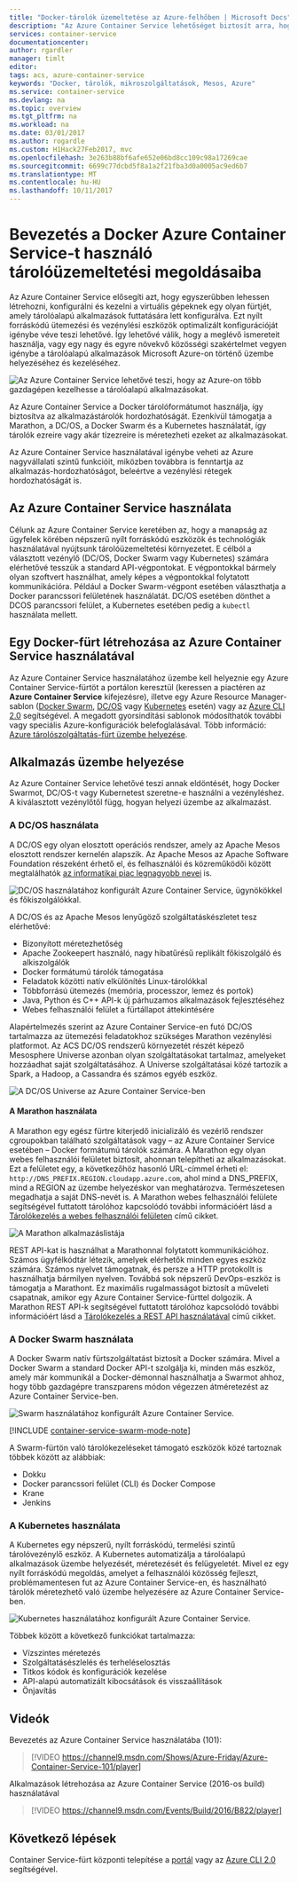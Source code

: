 ```yaml
---
title: "Docker-tárolók üzemeltetése az Azure-felhőben | Microsoft Docs"
description: "Az Azure Container Service lehetőséget biztosít arra, hogy egyszerűbben lehessen létrehozni, konfigurálni és kezelni a virtuális gépeknek egy olyan fürtjét, amely tárolóalapú alkalmazások futtatására lett konfigurálva."
services: container-service
documentationcenter: 
author: rgardler
manager: timlt
editor: 
tags: acs, azure-container-service
keywords: "Docker, tárolók, mikroszolgáltatások, Mesos, Azure"
ms.service: container-service
ms.devlang: na
ms.topic: overview
ms.tgt_pltfrm: na
ms.workload: na
ms.date: 03/01/2017
ms.author: rogardle
ms.custom: H1Hack27Feb2017, mvc
ms.openlocfilehash: 3e263b88bf6afe652e06bd8cc109c98a17269cae
ms.sourcegitcommit: 6699c77dcbd5f8a1a2f21fba3d0a0005ac9ed6b7
ms.translationtype: MT
ms.contentlocale: hu-HU
ms.lasthandoff: 10/11/2017
---
```

# <a name="introduction-to-docker-container-hosting-solutions-with-azure-container-service"></a>Bevezetés a Docker Azure Container Service-t használó tárolóüzemeltetési megoldásaiba 
Az Azure Container Service elősegíti azt, hogy egyszerűbben lehessen létrehozni, konfigurálni és kezelni a virtuális gépeknek egy olyan fürtjét, amely tárolóalapú alkalmazások futtatására lett konfigurálva. Ezt nyílt forráskódú ütemezési és vezénylési eszközök optimalizált konfigurációját igénybe véve teszi lehetővé. Így lehetővé válik, hogy a meglévő ismereteit használja, vagy egy nagy és egyre növekvő közösségi szakértelmet vegyen igénybe a tárolóalapú alkalmazások Microsoft Azure-on történő üzembe helyezéséhez és kezeléséhez.

![Az Azure Container Service lehetővé teszi, hogy az Azure-on több gazdagépen kezelhesse a tárolóalapú alkalmazásokat.](./media/acs-intro/acs-cluster-new.png)

Az Azure Container Service a Docker tárolóformátumot használja, így biztosítva az alkalmazástárolók hordozhatóságát. Ezenkívül támogatja a Marathon, a DC/OS, a Docker Swarm és a Kubernetes használatát, így tárolók ezreire vagy akár tízezreire is méretezheti ezeket az alkalmazásokat.

Az Azure Container Service használatával igénybe veheti az Azure nagyvállalati szintű funkcióit, miközben továbbra is fenntartja az alkalmazás-hordozhatóságot, beleértve a vezénylési rétegek hordozhatóságát is.

## <a name="using-azure-container-service"></a>Az Azure Container Service használata
Célunk az Azure Container Service keretében az, hogy a manapság az ügyfelek körében népszerű nyílt forráskódú eszközök és technológiák használatával nyújtsunk tárolóüzemeltetési környezetet. E célból a választott vezénylő (DC/OS, Docker Swarm vagy Kubernetes) számára elérhetővé tesszük a standard API-végpontokat. E végpontokkal bármely olyan szoftvert használhat, amely képes a végpontokkal folytatott kommunikációra. Például a Docker Swarm-végpont esetében választhatja a Docker parancssori felületének használatát. DC/OS esetében dönthet a DCOS parancssori felület, a Kubernetes esetében pedig a `kubectl` használata mellett.

## <a name="creating-a-docker-cluster-by-using-azure-container-service"></a>Egy Docker-fürt létrehozása az Azure Container Service használatával
Az Azure Container Service használatához üzembe kell helyeznie egy Azure Container Service-fürtöt a portálon keresztül (keressen a piactéren az **Azure Container Service** kifejezésre), illetve egy Azure Resource Manager-sablon ([Docker Swarm](https://github.com/Azure/azure-quickstart-templates/tree/master/101-acs-swarm), [DC/OS](https://github.com/Azure/azure-quickstart-templates/tree/master/101-acs-dcos) vagy [Kubernetes](https://github.com/Azure/azure-quickstart-templates/tree/master/101-acs-kubernetes) esetén) vagy az [Azure CLI 2.0](container-service-create-acs-cluster-cli.md) segítségével. A megadott gyorsindítási sablonok módosíthatók további vagy speciális Azure-konfigurációk belefoglalásával. Több információ: [Azure tárolószolgáltatás-fürt üzembe helyezése](container-service-deployment.md).

## <a name="deploying-an-application"></a>Alkalmazás üzembe helyezése
Az Azure Container Service lehetővé teszi annak eldöntését, hogy Docker Swarmot, DC/OS-t vagy Kubernetest szeretne-e használni a vezényléshez. A kiválasztott vezénylőtől függ, hogyan helyezi üzembe az alkalmazást.

### <a name="using-dcos"></a>A DC/OS használata
A DC/OS egy olyan elosztott operációs rendszer, amely az Apache Mesos elosztott rendszer kernelén alapszik. Az Apache Mesos az Apache Software Foundation részeként érhető el, és felhasználói és közreműködői között megtalálhatók [az informatikai piac legnagyobb nevei](http://mesos.apache.org/documentation/latest/powered-by-mesos/) is.

![DC/OS használatához konfigurált Azure Container Service, ügynökökkel és főkiszolgálókkal.](media/acs-intro/dcos.png)

A DC/OS és az Apache Mesos lenyűgöző szolgáltatáskészletet tesz elérhetővé:

* Bizonyított méretezhetőség
* Apache Zookeepert használó, nagy hibatűrésű replikált főkiszolgáló és alkiszolgálók
* Docker formátumú tárolók támogatása
* Feladatok közötti natív elkülönítés Linux-tárolókkal
* Többforrású ütemezés (memória, processzor, lemez és portok)
* Java, Python és C++ API-k új párhuzamos alkalmazások fejlesztéséhez
* Webes felhasználói felület a fürtállapot áttekintésére

Alapértelmezés szerint az Azure Container Service-en futó DC/OS tartalmazza az ütemezési feladatokhoz szükséges Marathon vezénylési platformot. Az ACS DC/OS rendszerű környezetét részét képező Mesosphere Universe azonban olyan szolgáltatásokat tartalmaz, amelyeket hozzáadhat saját szolgáltatásához. A Universe szolgáltatásai közé tartozik a Spark, a Hadoop, a Cassandra és számos egyéb eszköz.

![A DC/OS Universe az Azure Container Service-ben](media/dcos/universe.png)

#### <a name="using-marathon"></a>A Marathon használata
A Marathon egy egész fürtre kiterjedő inicializáló és vezérlő rendszer cgroupokban található szolgáltatások vagy – az Azure Container Service esetében – Docker formátumú tárolók számára. A Marathon egy olyan webes felhasználói felületet biztosít, ahonnan telepítheti az alkalmazásokat. Ezt a felületet egy, a következőhöz hasonló URL-címmel érheti el: `http://DNS_PREFIX.REGION.cloudapp.azure.com`, ahol mind a DNS\_PREFIX, mind a REGION az üzembe helyezéskor van meghatározva. Természetesen megadhatja a saját DNS-nevét is. A Marathon webes felhasználói felülete segítségével futtatott tárolóhoz kapcsolódó további információért lásd a [Tárolókezelés a webes felhasználói felületen](container-service-mesos-marathon-ui.md) című cikket.

![A Marathon alkalmazáslistája](media/dcos/marathon-applications-list.png)

REST API-kat is használhat a Marathonnal folytatott kommunikációhoz. Számos ügyfélkódtár létezik, amelyek elérhetők minden egyes eszköz számára. Számos nyelvet támogatnak, és persze a HTTP protokollt is használhatja bármilyen nyelven. Továbbá sok népszerű DevOps-eszköz is támogatja a Marathont. Ez maximális rugalmasságot biztosít a műveleti csapatnak, amikor egy Azure Container Service-fürttel dolgozik. A Marathon REST API-k segítségével futtatott tárolóhoz kapcsolódó további információért lásd a [Tárolókezelés a REST API használatával](container-service-mesos-marathon-rest.md) című cikket.

### <a name="using-docker-swarm"></a>A Docker Swarm használata
A Docker Swarm natív fürtszolgáltatást biztosít a Docker számára. Mivel a Docker Swarm a standard Docker API-t szolgálja ki, minden más eszköz, amely már kommunikál a Docker-démonnal használhatja a Swarmot ahhoz, hogy több gazdagépre transzparens módon végezzen átméretezést az Azure Container Service-ben.

![Swarm használatához konfigurált Azure Container Service.](media/acs-intro/acs-swarm2.png)

[!INCLUDE [container-service-swarm-mode-note](../../../includes/container-service-swarm-mode-note.md)]

A Swarm-fürtön való tárolókezeléseket támogató eszközök közé tartoznak többek között az alábbiak:

* Dokku
* Docker parancssori felület (CLI) és Docker Compose
* Krane
* Jenkins

### <a name="using-kubernetes"></a>A Kubernetes használata
A Kubernetes egy népszerű, nyílt forráskódú, termelési szintű tárolóvezénylő eszköz. A Kubernetes automatizálja a tárolóalapú alkalmazások üzembe helyezését, méretezését és felügyeletét. Mivel ez egy nyílt forráskódú megoldás, amelyet a felhasználói közösség fejleszt, problémamentesen fut az Azure Container Service-en, és használható tárolók méretezhető való üzembe helyezésére az Azure Container Service-ben.

![Kubernetes használatához konfigurált Azure Container Service.](media/acs-intro/kubernetes.png)

Többek között a következő funkciókat tartalmazza:
* Vízszintes méretezés
* Szolgáltatásészlelés és terheléselosztás
* Titkos kódok és konfigurációk kezelése
* API-alapú automatizált kibocsátások és visszaállítások
* Önjavítás

## <a name="videos"></a>Videók
Bevezetés az Azure Container Service használatába (101):  

> [!VIDEO https://channel9.msdn.com/Shows/Azure-Friday/Azure-Container-Service-101/player]
>
>

Alkalmazások létrehozása az Azure Container Service (2016-os build) használatával

> [!VIDEO https://channel9.msdn.com/Events/Build/2016/B822/player]
>
>

## <a name="next-steps"></a>Következő lépések

Container Service-fürt központi telepítése a [portál](container-service-deployment.md) vagy az [Azure CLI 2.0](container-service-create-acs-cluster-cli.md) segítségével.